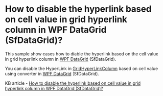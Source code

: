 # How to disable the hyperlink based on cell value in grid hyperlink column in WPF DataGrid (SfDataGrid)?

This sample show cases how to diable the hyperlink based on the cell value in grid hyperlink column in [WPF DataGrid](https://www.syncfusion.com/wpf-controls/datagrid) (SfDataGrid).

You can disable the HyperLink in [GridHyperLinkColumn](https://help.syncfusion.com/cr/wpf/Syncfusion.UI.Xaml.Grid.GridHyperlinkColumn.html) based on cell value using converter in [WPF DataGrid](https://www.syncfusion.com/wpf-controls/datagrid) (SfDataGrid).

KB article - [How to disable the hyperlink based on cell value in grid hyperlink column in WPF DataGrid (SfDataGrid)?](https://www.syncfusion.com/kb/6869/how-to-disable-the-hyperlink-based-on-cell-value-in-gridhyperlinkcolumn-in-wpf-datagrid)
